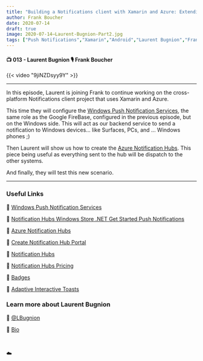 ```yaml
---
title: "Building a Notifications client with Xamarin and Azure: Extending the infrastructure to Windows and adding the Notification Hub - Part 2"
author: Frank Boucher
date: 2020-07-14
draft: true
image: 2020-07-14–Laurent-Bugnion-Part2.jpg
tags: ["Push Notifications","Xamarin","Android","Laurent Bugnion","Frank Boucher"]
---
```


#### 📺 013 - Laurent Bugnion 🎙️ Frank Boucher

<!--more-->

{{< video "9jiNZDsyy9Y" >}}


---

In this episode, Laurent is joining Frank to continue working on the cross-platform Notifications client project that uses Xamarin and Azure. 

This time they will configure the [Windows Push Notification Services](https://docs.microsoft.com/en-us/windows/uwp/design/shell/tiles-and-notifications/windows-push-notification-services--wns--overview?WT.mc_id=allaroundazure-blog-lbugnion), the same role as the Google FireBase, configured in the previous episode, but on the Windows side. This will act as our backend service to send a notification to Windows devices... like Surfaces, PCs, and ... Windows phones ;) 

Then Laurent will show us how to create the [Azure Notification Hubs](https://docs.microsoft.com/en-us/azure/notification-hubs/?WT.mc_id=allaroundazure-blog-lbugnion). This piece being useful as everything sent to the hub will be dispatch to the other systems.

And finally, they will test this new scenario.

---

### Useful Links

🔗 [Windows Push Notification Services](https://docs.microsoft.com/en-us/windows/uwp/design/shell/tiles-and-notifications/windows-push-notification-services--wns--overview?WT.mc_id=allaroundazure-blog-lbugnion)

🔗 [Notification Hubs Windows Store .NET Get Started Push Notifications](https://docs.microsoft.com/en-us/azure/notification-hubs/?WT.mc_id=allaroundazure-blog-lbugnion)

🔗 [Azure Notification Hubs](https://docs.microsoft.com/en-us/azure/notification-hubs/?WT.mc_id=allaroundazure-blog-lbugnion)

🔗 [Create Notification Hub Portal](https://docs.microsoft.com/en-us/azure/notification-hubs/create-notification-hub-portal?WT.mc_id=allaroundazure-blog-lbugnion)

🔗 [Notification Hubs](https://azure.microsoft.com/en-us/services/notification-hubs/?WT.mc_id=allaroundazure-blog-lbugnion)

🔗 [Notification Hubs Pricing](https://azure.microsoft.com/en-us/pricing/details/notification-hubs/?WT.mc_id=allaroundazure-blog-lbugnion)

🔗 [Badges](https://docs.microsoft.com/en-us/windows/uwp/design/shell/tiles-and-notifications/badges?WT.mc_id=allaroundazure-blog-lbugnion)

🔗 [Adaptive Interactive Toasts](https://docs.microsoft.com/en-us/windows/uwp/design/shell/tiles-and-notifications/adaptive-interactive-toasts?WT.mc_id=allaroundazure-video-lbugnion)


### Learn more about Laurent Bugnion

🔗 [@LBugnion](https://twitter.com/lbugnion)

🔗 [Bio](https://developer.microsoft.com/en-us/advocates/laurent_bugnion)

<br />

☁️
